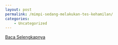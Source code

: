 ```yaml
---
layout: post
permalink: /mimpi-sedang-melakukan-tes-kehamilan/
categories:
    - Uncategorized
---
```


[Baca Selengkapnya](/05)